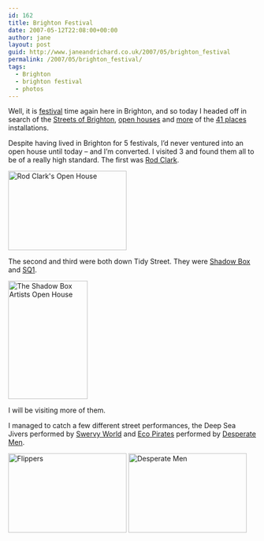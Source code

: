 ```yaml
---
id: 162
title: Brighton Festival
date: 2007-05-12T22:08:00+00:00
author: jane
layout: post
guid: http://www.janeandrichard.co.uk/2007/05/brighton_festival
permalink: /2007/05/brighton_festival/
tags:
  - Brighton
  - brighton festival
  - photos
---
```

Well, it is [festival](http://www.brightonfestival.org/) time again here in Brighton, and so today I headed off in search of the [Streets of Brighton](http://www.brightonfestival.org/event_details.aspx?eid=2375), [open houses](www.aoh.org.uk/) and [more](http://jane.dallaway.com/photography/photoblog/2007/05/41-places-update.html) of the [41 places](http://41places.org/) installations.

Despite having lived in Brighton for 5 festivals, I&#8217;d never ventured into an open house until today &#8211; and I&#8217;m converted. I visited 3 and found them all to be of a really high standard. The first was [Rod Clark](http://www.rodclark.org/).
  

  
[<img src="http://farm1.static.flickr.com/216/495259823_29058c3bf2_m.jpg" width="240" height="161" alt="Rod Clark's Open House" />](http://www.flickr.com/photos/janed/495259823/ "Photo Sharing")
  

  
The second and third were both down Tidy Street. They were [Shadow Box](http://www.robyndillon.co.uk/) and [SQ1](http://www.square-one.co.uk/openhouse/).
  

  
[<img src="http://farm1.static.flickr.com/216/495261737_64511349b2_m.jpg" width="161" height="240" alt="The Shadow Box Artists Open House" />](http://www.flickr.com/photos/janed/495261737/ "Photo Sharing")
  

  
I will be visiting more of them. 

I managed to catch a few different street performances, the Deep Sea Jivers performed by [Swervy World](http://www.swervyworld.com/jivers.htm) and [Eco Pirates](http://www.desperatemen.com/?p=20) performed by [Desperate Men](http://www.desperatemen.com/).
  

  
[<img src="http://farm1.static.flickr.com/204/495252304_420e20e173_m.jpg" width="240" height="161" alt="Flippers" />](http://www.flickr.com/photos/janed/495252304/ "Photo Sharing")&#160;[<img src="http://farm1.static.flickr.com/213/495264144_5f1def1bc7_m.jpg" width="240" height="161" alt="Desperate Men" />](http://www.flickr.com/photos/janed/495264144/ "Photo Sharing")
